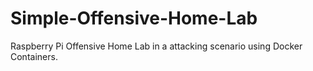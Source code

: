 # Simple-Offensive-Home-Lab
Raspberry Pi Offensive Home Lab in a attacking scenario using Docker Containers.
